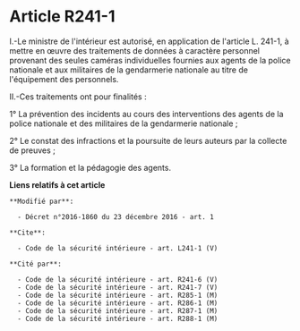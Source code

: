 # Article R241-1

I.-Le ministre de l'intérieur est autorisé, en application de l'article L. 241-1, à mettre en œuvre des traitements de
données à caractère personnel provenant des seules caméras individuelles fournies aux agents de la police nationale et aux
militaires de la gendarmerie nationale au titre de l'équipement des personnels. 

II.-Ces traitements ont pour finalités : 

1° La prévention des incidents au cours des interventions des agents de la police nationale et des militaires de la
gendarmerie nationale ; 

2° Le constat des infractions et la poursuite de leurs auteurs par la collecte de preuves ; 

3° La formation et la pédagogie des agents.

**Liens relatifs à cet article**

	**Modifié par**:

	  - Décret n°2016-1860 du 23 décembre 2016 - art. 1

	**Cite**:

	  - Code de la sécurité intérieure - art. L241-1 (V)

	**Cité par**:

	  - Code de la sécurité intérieure - art. R241-6 (V)
	  - Code de la sécurité intérieure - art. R241-7 (V)
	  - Code de la sécurité intérieure - art. R285-1 (M)
	  - Code de la sécurité intérieure - art. R286-1 (M)
	  - Code de la sécurité intérieure - art. R287-1 (M)
	  - Code de la sécurité intérieure - art. R288-1 (M)
